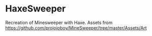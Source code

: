 # HaxeSweeper
 Recreation of Minesweeper with Haxe. Assets from https://github.com/projojoboy/MineSweeper/tree/master/Assets/Art
